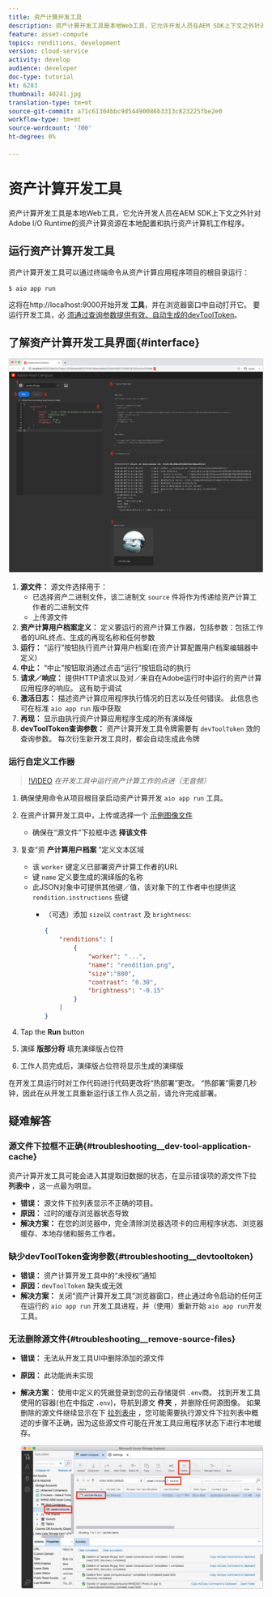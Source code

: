 ```yaml
---
title: 资产计算开发工具
description: 资产计算开发工具是本地Web工具，它允许开发人员在AEM SDK上下文之外针对Adobe I/O Runtime的资产计算资源在本地配置和执行资产计算机工作程序。
feature: asset-compute
topics: renditions, development
version: cloud-service
activity: develop
audience: developer
doc-type: tutorial
kt: 6283
thumbnail: 40241.jpg
translation-type: tm+mt
source-git-commit: a71c61304bbc9d54490086b3313c823225fbe2e0
workflow-type: tm+mt
source-wordcount: '700'
ht-degree: 0%

---
```



# 资产计算开发工具

资产计算开发工具是本地Web工具，它允许开发人员在AEM SDK上下文之外针对Adobe I/O Runtime的资产计算资源在本地配置和执行资产计算机工作程序。

## 运行资产计算开发工具

资产计算开发工具可以通过终端命令从资产计算应用程序项目的根目录运行：

```
$ aio app run
```

这将在http://localhost:9000开始开发 __工具__，并在浏览器窗口中自动打开它。 要运行开发工具，必 [须通过查询参数提供有效、自动生成的devToolToken](#troubleshooting__devtooltoken)。

## 了解资产计算开发工具界面{#interface}

![资产计算开发工具](./assets/development-tool/asset-compute-dev-tool.png)

1. __源文件：__ 源文件选择用于：
   + 已选择资产二进制文件，该二进制文 `source` 件将作为传递给资产计算工作者的二进制文件
   + 上传源文件
1. __资产计算用户档案定义：__ 定义要运行的资产计算工作器，包括参数：包括工作者的URL终点、生成的再现名称和任何参数
1. __运行：__ “运行”按钮执行资产计算用户档案(在资产计算配置用户档案编辑器中定义)
1. __中止：__ “中止”按钮取消通过点击“运行”按钮启动的执行
1. __请求／响应：__ 提供HTTP请求以及对／来自在Adobe运行时中运行的资产计算应用程序的响应。 这有助于调试
1. __激活日志：__ 描述资产计算应用程序执行情况的日志以及任何错误。 此信息也可在标准 `aio app run` 版中获取
1. __再现：__ 显示由执行资产计算应用程序生成的所有演绎版
1. __devToolToken查询参数：__ 资产计算开发工具令牌需要有 `devToolToken` 效的查询参数。 每次衍生新开发工具时，都会自动生成此令牌

### 运行自定义工作器

>[!VIDEO](https://video.tv.adobe.com/v/40241?quality=12&learn=on)
_在开发工具中运行资产计算工作的点进（无音频）_

1. 确保使用命令从项目根目录启动资产计算开发 `aio app run` 工具。
1. 在资产计算开发工具中，上传或选择一个 [示例图像文件](../assets/samples/sample-file.jpg)
   + 确保在“源文件”下拉框中选 __择该文件__
1. 复查“资 __产计算用户档案__ ”定义文本区域
   + 该 `worker` 键定义已部署资产计算工作者的URL
   + 键 `name` 定义要生成的演绎版的名称
   + 此JSON对象中可提供其他键／值，该对象下的工作者中也提供这 `rendition.instructions` 些键
      + （可选）添加 `size`以 `contrast` 及 `brightness`:

         ```json
         {
             "renditions": [
                 {
                     "worker": "...",
                     "name": "rendition.png",
                     "size":"800",
                     "contrast": "0.30",
                     "brightness": "-0.15"
                 }
             ]
         }
         ```

1. Tap the __Run__ button
1. 演绎 __版部分将__ 填充演绎版占位符
1. 工作人员完成后，演绎版占位符将显示生成的演绎版

在开发工具运行时对工作代码进行代码更改将“热部署”更改。 “热部署”需要几秒钟，因此在从开发工具重新运行该工作人员之前，请允许完成部署。

## 疑难解答

### 源文件下拉框不正确{#troubleshooting__dev-tool-application-cache}

资产计算开发工具可能会进入其提取旧数据的状态，在显示错误项的源文件下拉 __列表中__ ，这一点最为明显。

+ __错误：__ 源文件下拉列表显示不正确的项目。
+ __原因：__ 过时的缓存浏览器状态导致
+ __解决方案：__ 在您的浏览器中，完全清除浏览器选项卡的应用程序状态、浏览器缓存、本地存储和服务工作者。

### 缺少devToolToken查询参数{#troubleshooting__devtooltoken}

+ __错误：__ 资产计算开发工具中的“未授权”通知
+ __原因：__`devToolToken` 缺失或无效
+ __解决方案：__ 关闭“资产计算开发工具”浏览器窗口，终止通过命令启动的任何正在运行的 `aio app run` 开发工具进程，并（使用）重新开始 `aio app run`开发工具。

### 无法删除源文件{#troubleshooting__remove-source-files}

+ __错误：__ 无法从开发工具UI中删除添加的源文件
+ __原因：__ 此功能尚未实现
+ __解决方案：__ 使用中定义的凭据登录到您的云存储提供 `.env`商。 找到开发工具使用的容器(也在中指定 `.env`)，导航到源文 __件夹__ ，并删除任何源图像。 如果删除的源文件继续显示在下 [拉列表中](#troubleshooting__dev-tool-application-cache) ，您可能需要执行源文件下拉列表中概述的步骤不正确，因为这些源文件可能在开发工具应用程序状态下进行本地缓存。

   ![Microsoft Azure Blob存储](./assets/development-tool/troubleshooting__remove-source-files.png)
